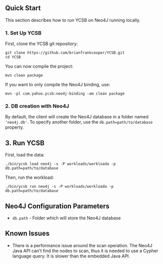 <!--
Copyright (c) 2016 - 2018 YCSB contributors. All rights reserved.

Licensed under the Apache License, Version 2.0 (the "License"); you
may not use this file except in compliance with the License. You
may obtain a copy of the License at

http://www.apache.org/licenses/LICENSE-2.0

Unless required by applicable law or agreed to in writing, software
distributed under the License is distributed on an "AS IS" BASIS,
WITHOUT WARRANTIES OR CONDITIONS OF ANY KIND, either express or
implied. See the License for the specific language governing
permissions and limitations under the License. See accompanying
LICENSE file.
-->

## Quick Start

This section describes how to run YCSB on Neo4J running locally.

### 1. Set Up YCSB

First, clone the YCSB git repository:

    git clone https://github.com/brianfrankcooper/YCSB.git
    cd YCSB

You can now compile the project:

    mvn clean package

If you want to only compile the Neo4J binding, use:

    mvn -pl com.yahoo.ycsb:neo4j-binding -am clean package

### 2. DB creation with Neo4J

By default, the client will create the Neo4J database in a folder named `'neo4j.db'`.
To specify another folder, use the `db.path=path/to/database` property.

## 3. Run YCSB

First, load the data:

    ./bin/ycsb load neo4j -s -P workloads/workloada -p db.path=path/to/database

Then, run the workload:

    ./bin/ycsb run neo4j -s -P workloads/workloada -p db.path=path/to/database

## Neo4J Configuration Parameters

* `db.path` - Folder which will store the Neo4J database

## Known Issues

* There is a performance issue around the scan operation. The Neo4J Java API can't find the nodes to scan, thus it is needed to use a Cypher language query. It is slower than the embedded Java API.
